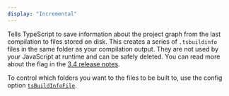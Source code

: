 ```yaml
---
display: "Incremental"
---
```


Tells TypeScript to save information about the project graph from the last compilation to files stored on disk. This
creates a series of `.tsbuildinfo` files in the same folder as your compilation output. They are not used by your
JavaScript at runtime and can be safely deleted. You can read more about the flag in the [3.4 release notes](/docs/handbook/release-notes/typescript-3-4.html#faster-subsequent-builds-with-the---incremental-flag).

To control which folders you want to the files to be built to, use the config option [`tsBuildInfoFile`](#tsBuildInfoFile).
